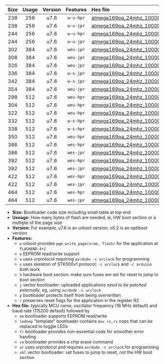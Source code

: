 |Size|Usage|Version|Features|Hex file|
|:-:|:-:|:-:|:-:|:--|
|238|256|u7.6|`w-u-hpr`|[atmega169pa_24mhz_1000000bps_ur.hex](https://raw.githubusercontent.com/stefanrueger/urboot/main//atmega169pa_24mhz_1000000bps_ur.hex)|
|238|256|u7.6|`w-u-jpr`|[atmega169pa_24mhz_1000000bps_ur_vbl.hex](https://raw.githubusercontent.com/stefanrueger/urboot/main//atmega169pa_24mhz_1000000bps_ur_vbl.hex)|
|244|256|u7.6|`w-u-hpr`|[atmega169pa_24mhz_1000000bps_lednop_ur.hex](https://raw.githubusercontent.com/stefanrueger/urboot/main//atmega169pa_24mhz_1000000bps_lednop_ur.hex)|
|244|256|u7.6|`w-u-jpr`|[atmega169pa_24mhz_1000000bps_lednop_ur_vbl.hex](https://raw.githubusercontent.com/stefanrueger/urboot/main//atmega169pa_24mhz_1000000bps_lednop_ur_vbl.hex)|
|302|384|u7.6|`weu-jpr`|[atmega169pa_24mhz_1000000bps_ee_ur_vbl.hex](https://raw.githubusercontent.com/stefanrueger/urboot/main//atmega169pa_24mhz_1000000bps_ee_ur_vbl.hex)|
|308|384|u7.6|`weu-jpr`|[atmega169pa_24mhz_1000000bps_ee_lednop_ur_vbl.hex](https://raw.githubusercontent.com/stefanrueger/urboot/main//atmega169pa_24mhz_1000000bps_ee_lednop_ur_vbl.hex)|
|326|384|u7.6|`weu-jpr`|[atmega169pa_24mhz_1000000bps_ee_lednop_fr_ur_vbl.hex](https://raw.githubusercontent.com/stefanrueger/urboot/main//atmega169pa_24mhz_1000000bps_ee_lednop_fr_ur_vbl.hex)|
|336|384|u7.6|`w-s-jpr`|[atmega169pa_24mhz_1000000bps_vbl.hex](https://raw.githubusercontent.com/stefanrueger/urboot/main//atmega169pa_24mhz_1000000bps_vbl.hex)|
|342|384|u7.6|`w-s-jpr`|[atmega169pa_24mhz_1000000bps_lednop_vbl.hex](https://raw.githubusercontent.com/stefanrueger/urboot/main//atmega169pa_24mhz_1000000bps_lednop_vbl.hex)|
|354|384|u7.6|`weu-jpr`|[atmega169pa_24mhz_1000000bps_ee_lednop_fr_ce_ur_vbl.hex](https://raw.githubusercontent.com/stefanrueger/urboot/main//atmega169pa_24mhz_1000000bps_ee_lednop_fr_ce_ur_vbl.hex)|
|298|512|u7.6|`weu-hpr`|[atmega169pa_24mhz_1000000bps_ee_ur.hex](https://raw.githubusercontent.com/stefanrueger/urboot/main//atmega169pa_24mhz_1000000bps_ee_ur.hex)|
|304|512|u7.6|`weu-hpr`|[atmega169pa_24mhz_1000000bps_ee_lednop_ur.hex](https://raw.githubusercontent.com/stefanrueger/urboot/main//atmega169pa_24mhz_1000000bps_ee_lednop_ur.hex)|
|322|512|u7.6|`weu-hpr`|[atmega169pa_24mhz_1000000bps_ee_lednop_fr_ur.hex](https://raw.githubusercontent.com/stefanrueger/urboot/main//atmega169pa_24mhz_1000000bps_ee_lednop_fr_ur.hex)|
|332|512|u7.6|`w-s-hpr`|[atmega169pa_24mhz_1000000bps.hex](https://raw.githubusercontent.com/stefanrueger/urboot/main//atmega169pa_24mhz_1000000bps.hex)|
|338|512|u7.6|`w-s-hpr`|[atmega169pa_24mhz_1000000bps_lednop.hex](https://raw.githubusercontent.com/stefanrueger/urboot/main//atmega169pa_24mhz_1000000bps_lednop.hex)|
|350|512|u7.6|`weu-hpr`|[atmega169pa_24mhz_1000000bps_ee_lednop_fr_ce_ur.hex](https://raw.githubusercontent.com/stefanrueger/urboot/main//atmega169pa_24mhz_1000000bps_ee_lednop_fr_ce_ur.hex)|
|386|512|u7.6|`wes-hpr`|[atmega169pa_24mhz_1000000bps_ee.hex](https://raw.githubusercontent.com/stefanrueger/urboot/main//atmega169pa_24mhz_1000000bps_ee.hex)|
|386|512|u7.6|`wes-jpr`|[atmega169pa_24mhz_1000000bps_ee_vbl.hex](https://raw.githubusercontent.com/stefanrueger/urboot/main//atmega169pa_24mhz_1000000bps_ee_vbl.hex)|
|392|512|u7.6|`wes-hpr`|[atmega169pa_24mhz_1000000bps_ee_lednop.hex](https://raw.githubusercontent.com/stefanrueger/urboot/main//atmega169pa_24mhz_1000000bps_ee_lednop.hex)|
|392|512|u7.6|`wes-jpr`|[atmega169pa_24mhz_1000000bps_ee_lednop_vbl.hex](https://raw.githubusercontent.com/stefanrueger/urboot/main//atmega169pa_24mhz_1000000bps_ee_lednop_vbl.hex)|
|422|512|u7.6|`wes-hpr`|[atmega169pa_24mhz_1000000bps_ee_lednop_fr.hex](https://raw.githubusercontent.com/stefanrueger/urboot/main//atmega169pa_24mhz_1000000bps_ee_lednop_fr.hex)|
|422|512|u7.6|`wes-jpr`|[atmega169pa_24mhz_1000000bps_ee_lednop_fr_vbl.hex](https://raw.githubusercontent.com/stefanrueger/urboot/main//atmega169pa_24mhz_1000000bps_ee_lednop_fr_vbl.hex)|
|464|512|u7.6|`wes-hpr`|[atmega169pa_24mhz_1000000bps_ee_lednop_fr_ce.hex](https://raw.githubusercontent.com/stefanrueger/urboot/main//atmega169pa_24mhz_1000000bps_ee_lednop_fr_ce.hex)|
|464|512|u7.6|`wes-jpr`|[atmega169pa_24mhz_1000000bps_ee_lednop_fr_ce_vbl.hex](https://raw.githubusercontent.com/stefanrueger/urboot/main//atmega169pa_24mhz_1000000bps_ee_lednop_fr_ce_vbl.hex)|

- **Size:** Bootloader code size including small table at top end
- **Useage:** How many bytes of flash are needed, ie, HW boot section or a multiple of the page size
- **Version:** For example, u7.6 is an urboot version, o5.2 is an optiboot version
- **Features:**
  + `w` urboot provides `pgm_write_page(sram, flash)` for the application at `FLASHEND-4+1`
  + `e` EEPROM read/write support
  + `u` uses urprotocol requiring `avrdude -c urclock` for programming
  + `s` uses skeleton of STK500v1 protocol; `-c urclock` and `-c arduino` both work
  + `h` hardware boot section: make sure fuses are set for reset to jump to boot section
  + `j` vector bootloader: uploaded applications *need to be patched externally*, eg, using `avrdude -c urclock`
  + `p` bootloader protects itself from being overwritten
  + `r` preserves reset flags for the application in the register R2
- **Hex file:** typically MCU name, oscillator frequency (16 MHz default) and baud rate (115200 default) followed by
  + `ee` bootloader supports EEPROM read/write
  + `lednop` "template" bootloader contains `mov rx,rx` nops that can be replaced to toggle LEDs
  + `fr` bootloader provides non-essential code for smoother error handing
  + `ce` bootloader provides a chip erase command
  + `ur` uses urprotocol and requires `avrdude -c urclock` for programming
  + `vbl` vector bootloader: set fuses to jump to reset, not the HW boot section
